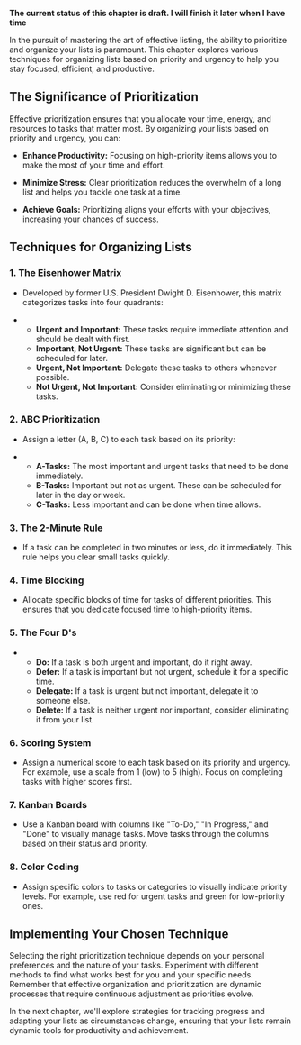 **The current status of this chapter is draft. I will finish it later when I have time**

In the pursuit of mastering the art of effective listing, the ability to prioritize and organize your lists is paramount. This chapter explores various techniques for organizing lists based on priority and urgency to help you stay focused, efficient, and productive.

The Significance of Prioritization
----------------------------------

Effective prioritization ensures that you allocate your time, energy, and resources to tasks that matter most. By organizing your lists based on priority and urgency, you can:

* **Enhance Productivity:** Focusing on high-priority items allows you to make the most of your time and effort.

* **Minimize Stress:** Clear prioritization reduces the overwhelm of a long list and helps you tackle one task at a time.

* **Achieve Goals:** Prioritizing aligns your efforts with your objectives, increasing your chances of success.

Techniques for Organizing Lists
-------------------------------

### 1. **The Eisenhower Matrix**

* Developed by former U.S. President Dwight D. Eisenhower, this matrix categorizes tasks into four quadrants:

*
  * **Urgent and Important:** These tasks require immediate attention and should be dealt with first.
  * **Important, Not Urgent:** These tasks are significant but can be scheduled for later.
  * **Urgent, Not Important:** Delegate these tasks to others whenever possible.
  * **Not Urgent, Not Important:** Consider eliminating or minimizing these tasks.

### 2. **ABC Prioritization**

* Assign a letter (A, B, C) to each task based on its priority:

*
  * **A-Tasks:** The most important and urgent tasks that need to be done immediately.
  * **B-Tasks:** Important but not as urgent. These can be scheduled for later in the day or week.
  * **C-Tasks:** Less important and can be done when time allows.

### 3. **The 2-Minute Rule**

* If a task can be completed in two minutes or less, do it immediately. This rule helps you clear small tasks quickly.

### 4. **Time Blocking**

* Allocate specific blocks of time for tasks of different priorities. This ensures that you dedicate focused time to high-priority items.

### 5. **The Four D's**

*
  * **Do:** If a task is both urgent and important, do it right away.
  * **Defer:** If a task is important but not urgent, schedule it for a specific time.
  * **Delegate:** If a task is urgent but not important, delegate it to someone else.
  * **Delete:** If a task is neither urgent nor important, consider eliminating it from your list.

### 6. **Scoring System**

* Assign a numerical score to each task based on its priority and urgency. For example, use a scale from 1 (low) to 5 (high). Focus on completing tasks with higher scores first.

### 7. **Kanban Boards**

* Use a Kanban board with columns like "To-Do," "In Progress," and "Done" to visually manage tasks. Move tasks through the columns based on their status and priority.

### 8. **Color Coding**

* Assign specific colors to tasks or categories to visually indicate priority levels. For example, use red for urgent tasks and green for low-priority ones.

Implementing Your Chosen Technique
----------------------------------

Selecting the right prioritization technique depends on your personal preferences and the nature of your tasks. Experiment with different methods to find what works best for you and your specific needs. Remember that effective organization and prioritization are dynamic processes that require continuous adjustment as priorities evolve.

In the next chapter, we'll explore strategies for tracking progress and adapting your lists as circumstances change, ensuring that your lists remain dynamic tools for productivity and achievement.
